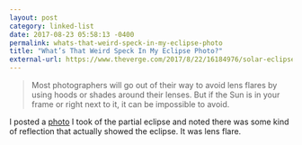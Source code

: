```yaml
---
layout: post
category: linked-list
date: 2017-08-23 05:58:13 -0400
permalink: whats-that-weird-speck-in-my-eclipse-photo
title: "What’s That Weird Speck In My Eclipse Photo?"
external-url: https://www.theverge.com/2017/8/22/16184976/solar-eclipse-photography-lens-flare-crescent-artifacts-iphone
---
```


> Most photographers will go out of their way to avoid lens flares by using hoods or shades around their lenses. But if the Sun is in your frame or right next to it, it can be impossible to avoid.

I posted a [photo](http://theonlysiteever.com/partial-eclipse-2017) I took of the partial eclipse and noted there was some kind of reflection that actually showed the eclipse. It was lens flare. 